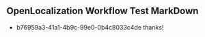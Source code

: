 ## OpenLocalization Workflow Test MarkDown
* b76959a3-41a1-4b9c-99e0-0b4c8033c4de thanks!

<!--HONumber=Jul16_HO3-->


